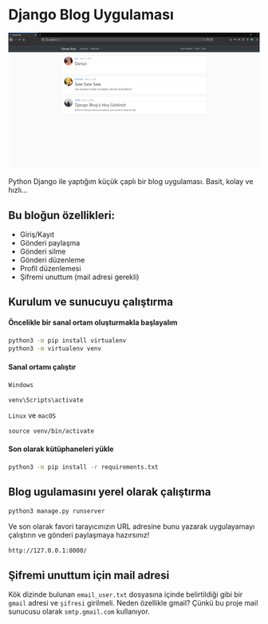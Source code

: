 # Django Blog Uygulaması

![intro](media/intro.png)

Python Django ile yaptığım küçük çaplı bir blog uygulaması. Basit, kolay ve hızlı...

## Bu bloğun özellikleri:
- Giriş/Kayıt
- Gönderi paylaşma
- Gönderi silme
- Gönderi düzenleme
- Profil düzenlemesi
- Şifremi unuttum (mail adresi gerekli)

## Kurulum ve sunucuyu çalıştırma

#### Öncelikle bir sanal ortam oluşturmakla başlayalım
```bash
python3 -m pip install virtualenv
python3 -m virtualenv venv
```

#### Sanal ortamı çalıştır
`Windows`
```bash
venv\Scripts\activate
```
`Linux` ve `macOS`
```
source venv/bin/activate
```

#### Son olarak kütüphaneleri yükle
```bash
python3 -m pip install -r requirements.txt
```


## Blog ugulamasını yerel olarak çalıştırma
```bash
python3 manage.py runserver
```

Ve son olarak favori tarayıcınızın URL adresine bunu yazarak uygulayamayı çalıştırın ve gönderi paylaşmaya hazırsınız!
```
http://127.0.0.1:8000/
```

## Şifremi unuttum için mail adresi
Kök dizinde bulunan `email_user.txt` dosyasına içinde belirtildiği gibi bir `gmail` adresi ve `şifresi` girilmeli. Neden özellikle gmail? Çünkü bu proje mail sunucusu olarak `smtp.gmail.com` kullanıyor.
